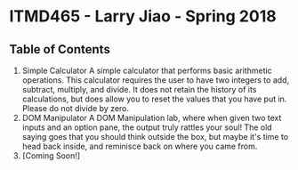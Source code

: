# ITMD465 - Larry Jiao - Spring 2018

## Table of Contents

1. Simple Calculator
A simple calculator that performs basic arithmetic operations. This calculator requires the user to have two integers to add, subtract, multiply, and divide. It does not retain the history of its calculations, but does allow you to reset the values that you have put in. Please do not divide by zero. 
2.  DOM Manipulator
 A DOM Manipulation lab, where when given two text inputs and an option pane, the output truly rattles your soul! The old saying goes that you should think outside the box, but maybe it's time to head back inside, and reminisce back on where you came from. 
3.  [Coming Soon!]

